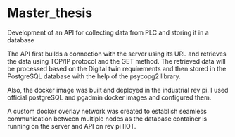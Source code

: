 # Master_thesis
Development of an API for collecting data from PLC and storing it in a database

The API first builds a connection with the server using its URL and retrieves the data using TCP/IP protocol and the GET method. The retrieved data will be processed based on the Digital twin requirements and then stored in the PostgreSQL database with the help of the psycopg2 library. 

Also, the docker image was built and deployed in the industrial rev pi. I used official postgreSQL and pgadmin docker images and configured them. 

A custom docker overlay network was created to establish seamless communication between multiple nodes as the database container is running on the server and API on rev pi IIOT.
